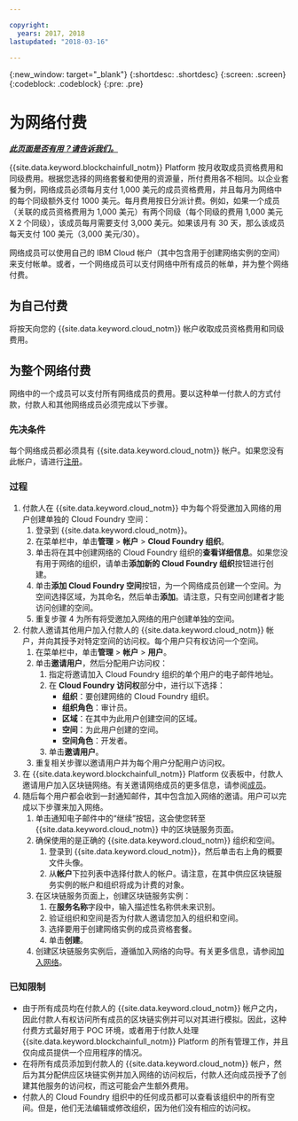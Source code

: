 ```yaml
---

copyright:
  years: 2017, 2018
lastupdated: "2018-03-16"

---
```


{:new_window: target="_blank"}
{:shortdesc: .shortdesc}
{:screen: .screen}
{:codeblock: .codeblock}
{:pre: .pre}

# 为网络付费


***[此页面是否有用？请告诉我们。](https://www.surveygizmo.com/s3/4501493/IBM-Blockchain-Documentation)***


{{site.data.keyword.blockchainfull_notm}} Platform 按月收取成员资格费用和同级费用。根据您选择的网络套餐和使用的资源量，所付费用各不相同。以企业套餐为例，网络成员必须每月支付 1,000 美元的成员资格费用，并且每月为网络中的每个同级额外支付 1000 美元。每月费用按日分派计费。例如，如果一个成员（关联的成员资格费用为 1,000 美元）有两个同级（每个同级的费用 1,000 美元 X 2 个同级），该成员每月需要支付 3,000 美元。如果该月有 30 天，那么该成员每天支付 100 美元（3,000 美元/30）。

网络成员可以使用自己的 IBM Cloud 帐户（其中包含用于创建网络实例的空间）来支付帐单。或者，一个网络成员可以支付网络中所有成员的帐单，并为整个网络付费。


## 为自己付费
将按天向您的 {{site.data.keyword.cloud_notm}} 帐户收取成员资格费用和同级费用。


## 为整个网络付费
网络中的一个成员可以支付所有网络成员的费用。要以这种单一付款人的方式付款，付款人和其他网络成员必须完成以下步骤。

### 先决条件
每个网络成员都必须具有 {{site.data.keyword.cloud_notm}} 帐户。如果您没有此帐户，请进行[注册](https://console.bluemix.net/registration/)。

### 过程
1. 付款人在 {{site.data.keyword.cloud_notm}} 中为每个将受邀加入网络的用户创建单独的 Cloud Foundry 空间：
   1. 登录到 {{site.data.keyword.cloud_notm}}。
   2. 在菜单栏中，单击**管理** > **帐户** > **Cloud Foundry 组织**。
   3. 单击将在其中创建网络的 Cloud Foundry 组织的**查看详细信息**。如果您没有用于网络的组织，请单击**添加新的 Cloud Foundry 组织**按钮进行创建。
   4. 单击**添加 Cloud Foundry 空间**按钮，为一个网络成员创建一个空间。为空间选择区域，为其命名，然后单击**添加**。请注意，只有空间创建者才能访问创建的空间。
   5. 重复步骤 4 为所有将受邀加入网络的用户创建单独的空间。
2. 付款人邀请其他用户加入付款人的 {{site.data.keyword.cloud_notm}} 帐户，并向其授予对特定空间的访问权。每个用户只有权访问一个空间。
   1. 在菜单栏中，单击**管理** > **帐户** > **用户**。  
   2. 单击**邀请用户**，然后分配用户访问权：
      1. 指定将邀请加入 Cloud Foundry 组织的单个用户的电子邮件地址。
      2. 在 **Cloud Foundry 访问权**部分中，进行以下选择：
         - **组织**：要创建网络的 Cloud Foundry 组织。
         - **组织角色**：审计员。
         - **区域**：在其中为此用户创建空间的区域。
         - **空间**：为此用户创建的空间。
         - **空间角色**：开发者。
      3. 单击**邀请用户**。
   3. 重复相关步骤以邀请用户并为每个用户分配用户访问权。
3. 在 {{site.data.keyword.blockchainfull_notm}} Platform 仪表板中，付款人邀请用户加入区块链网络。有关邀请网络成员的更多信息，请参阅[成员](https://console.bluemix.net/docs/services/blockchain/v10_dashboard.html#members)。
4. 随后每个用户都会收到一封通知邮件，其中包含加入网络的邀请。用户可以完成以下步骤来加入网络。
   1. 单击通知电子邮件中的“继续”按钮，这会使您转至 {{site.data.keyword.cloud_notm}} 中的区块链服务页面。
   2. 确保使用的是正确的 {{site.data.keyword.cloud_notm}} 组织和空间。
      1. 登录到 {{site.data.keyword.cloud_notm}}，然后单击右上角的概要文件头像。
      2. 从**帐户**下拉列表中选择付款人的帐户。请注意，在其中供应区块链服务实例的帐户和组织将成为计费的对象。  
   4. 在区块链服务页面上，创建区块链服务实例：
      1. 在**服务名称**字段中，输入描述性名称供未来识别。
      2. 验证组织和空间是否为付款人邀请您加入的组织和空间。
      3. 选择要用于创建网络实例的成员资格套餐。
      4. 单击**创建**。
   5. 创建区块链服务实例后，遵循加入网络的向导。有关更多信息，请参阅[加入网络](https://console.bluemix.net/docs/services/blockchain/get_start.html#joining-a-network)。

### 已知限制
- 由于所有成员均在付款人的 {{site.data.keyword.cloud_notm}} 帐户之内，因此付款人有权访问所有成员的区块链实例并可以对其进行模拟。因此，这种付费方式最好用于 POC 环境，或者用于付款人处理 {{site.data.keyword.blockchainfull_notm}} Platform 的所有管理工作，并且仅向成员提供一个应用程序的情况。  
- 在将所有成员添加到付款人的 {{site.data.keyword.cloud_notm}} 帐户，然后为其分配供应区块链实例并加入网络的访问权后，付款人还向成员授予了创建其他服务的访问权，而这可能会产生额外费用。  
- 付款人的 Cloud Foundry 组织中的任何成员都可以查看该组织中的所有空间。但是，他们无法编辑或修改组织，因为他们没有相应的访问权。
